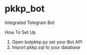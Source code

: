 # pkkp_bot
Integrated Telegram Bot

How To Set Up
1. Open botpkkp.py set your Bot API
2. Import pkkp.sql to your database
